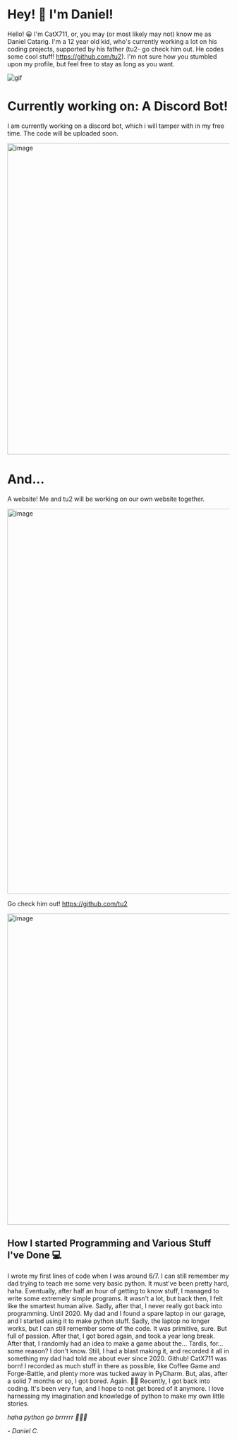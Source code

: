 # Hey! 👋 I'm Daniel!

Hello! 😀 I'm CatX711, or, you may (or most likely may not) know me as Daniel Catarig.
I'm a 12 year old kid, who's currently working a lot on his coding projects, supported by 
his father (tu2- go check him out. He codes some cool stuff! https://github.com/tu2).
I'm not sure how you stumbled upon my profile, but feel free to stay as long as you want.

![gif](https://user-images.githubusercontent.com/104099162/221357472-1e345e0e-635e-4fa9-9df4-8e01de64de39.png)


# Currently working on: A Discord Bot! 

I am currently working on a discord bot, which i will tamper with in my free time.
The code will be uploaded soon.

<img width="705" alt="image" src="https://user-images.githubusercontent.com/104099162/221357300-5665af42-3422-4b3b-822d-49193ac76bf3.png">

# And...

A website! Me and tu2 will be working on our own website together.

<img width="872" alt="image" src="https://user-images.githubusercontent.com/104099162/222896956-eff7464e-6245-46f1-90da-0490168fd2aa.png">

Go check him out!
https://github.com/tu2

<img width="705" alt="image" src="https://user-images.githubusercontent.com/104099162/221357300-5665af42-3422-4b3b-822d-49193ac76bf3.png">

## How I started Programming and Various Stuff I've Done 💻

I wrote my first lines of code when I was around 6/7. I can still remember my dad trying to teach me some very basic python.
It must've been pretty hard, haha. Eventually, after half an hour of getting to know stuff, I managed to write
some extremely simple programs. It wasn't a lot, but back then, I felt like the smartest human alive.
Sadly, after that, I never really got back into programming. Until 2020.
My dad and I found a spare laptop in our garage, and I started using it to make python stuff.
Sadly, the laptop no longer works, but I can still remember some of the code. It was primitive, sure. But full of passion.
After that, I got bored again, and took a year long break. After that, I randomly had an idea to make a game about the...
Tardis, for... some reason? I don't know. Still, I had a blast making it, and recorded it all in something my dad had
told me about ever since 2020. Github! CatX711 was born!
I recorded as much stuff in there as possible, like Coffee Game and Forge-Battle, and plenty more was tucked away in PyCharm.
But, alas, after a solid 7 months or so, I got bored. Again. 🤦‍♂️
Recently, I got back into coding. It's been very fun, and I hope to not get bored of it anymore.
I love harnessing my imagination and knowledge of python to make my own little stories. 





*haha python go brrrrrr 👨🏻‍💻*

*- Daniel C.*


<!---
CatX711/CatX711 is a ✨ special ✨ repository because its `README.md` (this file) appears on your GitHub profile.
You can click the Preview link to take a look at your changes.
--->
